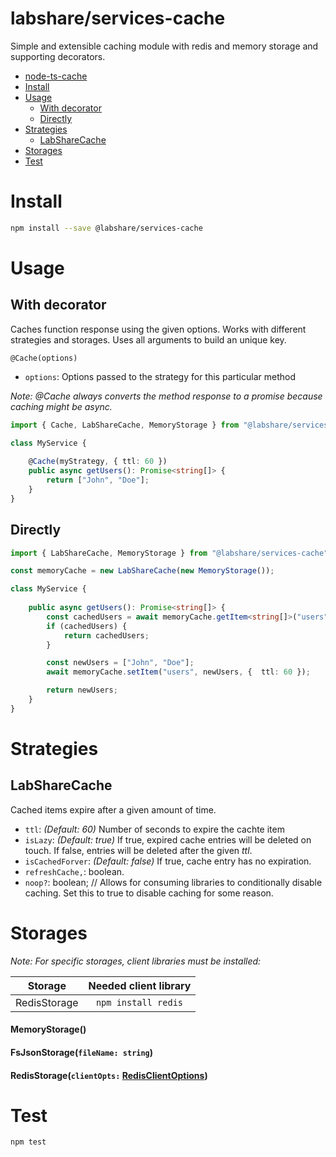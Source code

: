 
# labshare/services-cache 
Simple and extensible caching module with redis and memory storage and supporting decorators.

<!-- TOC depthTo:2 -->

- [node-ts-cache](#labshare/services-cache )
- [Install](#install)
- [Usage](#usage)
    - [With decorator](#with-decorator)
    - [Directly](#directly)
- [Strategies](#strategies)
    - [LabShareCache](#labsharecache)
- [Storages](#storages)
- [Test](#test)

<!-- /TOC -->

# Install
```bash
npm install --save @labshare/services-cache 
```

# Usage
## With decorator
Caches function response using the given options. Works with different strategies and storages. Uses all arguments to build an unique key.

`@Cache(options)`
- `options`: Options passed to the strategy for this particular method

*Note: @Cache always converts the method response to a promise because caching might be async.* 

```ts
import { Cache, LabShareCache, MemoryStorage } from "@labshare/services-cache";

class MyService {
    
    @Cache(myStrategy, { ttl: 60 })
    public async getUsers(): Promise<string[]> {
        return ["John", "Doe"];
    }
}
```

## Directly

```ts
import { LabShareCache, MemoryStorage } from "@labshare/services-cache";

const memoryCache = new LabShareCache(new MemoryStorage());

class MyService {
    
    public async getUsers(): Promise<string[]> {
        const cachedUsers = await memoryCache.getItem<string[]>("users");
        if (cachedUsers) {
            return cachedUsers;
        }

        const newUsers = ["John", "Doe"];
        await memoryCache.setItem("users", newUsers, {  ttl: 60 });

        return newUsers;
    }
}
```

# Strategies
## LabShareCache
Cached items expire after a given amount of time.

 - `ttl`: *(Default: 60)* Number of seconds to expire the cachte item
 - `isLazy`: *(Default: true)* If true, expired cache entries will be deleted on touch. If false, entries will be deleted after the given *ttl*.
 - `isCachedForver`: *(Default: false)* If true, cache entry has no expiration.
 - `refreshCache,`: boolean.
 - `noop?`: boolean; // Allows for consuming libraries to conditionally disable caching. Set this to true to disable caching for some reason.


# Storages

*Note: For specific storages, client libraries must be installed:*

| Storage      | Needed client library |
|--------------|:---------------------:|
| RedisStorage |  `npm install redis`  |

#### MemoryStorage()
#### FsJsonStorage(`fileName: string`)
#### RedisStorage(`clientOpts:` [RedisClientOptions](https://github.com/NodeRedis/node_redis#options-object-properties))


# Test
```bash
npm test
```